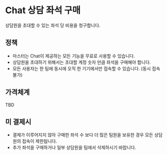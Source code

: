 # Chat 상담 좌석 구매

상담원을 초대할 수 있는 좌석 당 비용을 청구합니다.

## 정책

* 마스터는 Chat이 제공하는 모든 기능을 무료로 사용할 수 있습니다.
* 상담원을 초대하기 위해서는 초대할 계정 숫자 만큼 좌석을 구매해야 합니다.
* 모든 사용자는 한 팀에 동시에 오직 한 기기에서만 접속할 수 있습니다. \(동시 접속 불가\)

## 가격체계

TBD

## 미 결제시

* 결제가 이루어지지 않아 구매한 좌석 수 보다 더 많은 팀원을 보유한 경우 모든 상담원의 접속이 제한됩니다.
* 추가 좌석을 구매하거나 일부 상담원을 팀에서 삭제하시기 바랍니다.

